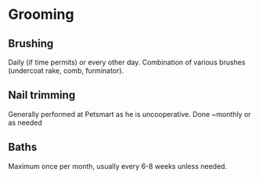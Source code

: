 # Grooming
## Brushing
Daily (if time permits) or every other day.  Combination of various brushes (undercoat rake, comb, furminator).

## Nail trimming
Generally performed at Petsmart as he is uncooperative.  Done ~monthly or as needed

## Baths
Maximum once per month, usually every 6-8 weeks unless needed.